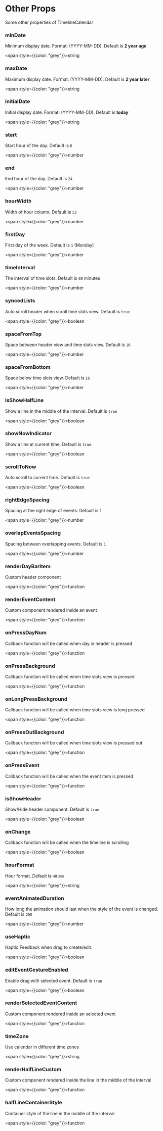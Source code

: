 # Other Props

Some other properties of TimelineCalendar

### minDate

Minimum display date. Format: (YYYY-MM-DD). Default is **2 year ago**

<span style={{color: "grey"}}>string</span>

### maxDate

Maximum display date. Format: (YYYY-MM-DD). Default is **2 year later**

<span style={{color: "grey"}}>string</span>

### initialDate

Initial display date. Format: (YYYY-MM-DD). Default is **today**

<span style={{color: "grey"}}>string</span>

### start

Start hour of the day. Default is `0`

<span style={{color: "grey"}}>number</span>

### end

End hour of the day. Default is `24`

<span style={{color: "grey"}}>number</span>

### hourWidth

Width of hour column. Default is `53`

<span style={{color: "grey"}}>number</span>

### firstDay

First day of the week. Default is `1` (Monday)

<span style={{color: "grey"}}>number</span>

### timeInterval

The interval of time slots. Default is `60` minutes

<span style={{color: "grey"}}>number</span>

### syncedLists

Auto scroll header when scroll time slots view. Default is `true`

<span style={{color: "grey"}}>boolean</span>

### spaceFromTop

Space between header view and time slots view. Default is `16`

<span style={{color: "grey"}}>number</span>

### spaceFromBottom

Space below time slots view. Default is `16`

<span style={{color: "grey"}}>number</span>

### isShowHalfLine

Show a line in the middle of the interval. Default is `true`

<span style={{color: "grey"}}>boolean</span>

### showNowIndicator

Show a line at current time. Default is `true`

<span style={{color: "grey"}}>boolean</span>

### scrollToNow

Auto scroll to current time. Default is `true`

<span style={{color: "grey"}}>boolean</span>

### rightEdgeSpacing

Spacing at the right edge of events. Default is `1`

<span style={{color: "grey"}}>number</span>

### overlapEventsSpacing

Spacing between overlapping events. Default is `1`

<span style={{color: "grey"}}>number</span>

### renderDayBarItem

Custom header component

<span style={{color: "grey"}}>function</span>

### renderEventContent

Custom component rendered inside an event

<span style={{color: "grey"}}>function</span>

### onPressDayNum

Callback function will be called when day in header is pressed

<span style={{color: "grey"}}>function</span>

### onPressBackground

Callback function will be called when time slots view is pressed

<span style={{color: "grey"}}>function</span>

### onLongPressBackground

Callback function will be called when time slots view is long pressed

<span style={{color: "grey"}}>function</span>

### onPressOutBackground

Callback function will be called when time slots view is pressed out

<span style={{color: "grey"}}>function</span>

### onPressEvent

Callback function will be called when the event item is pressed

<span style={{color: "grey"}}>function</span>

### isShowHeader

Show/Hide header component. Default is `true`

<span style={{color: "grey"}}>boolean</span>

### onChange

Callback function will be called when the timeline is scrolling

<span style={{color: "grey"}}>boolean</span>

### hourFormat

Hour format. Default is `HH:mm`

<span style={{color: "grey"}}>string</span>

### eventAnimatedDuration

How long the animation should last when the style of the event is changed. Default is `250`

<span style={{color: "grey"}}>number</span>

### useHaptic

Haptic Feedback when drag to create/edit.

<span style={{color: "grey"}}>boolean</span>

### editEventGestureEnabled

Enable drag with selected event. Default is `true`

<span style={{color: "grey"}}>boolean</span>

### renderSelectedEventContent

Custom component rendered inside an selected event

<span style={{color: "grey"}}>function</span>

### timeZone

Use calendar in different time zones

<span style={{color: "grey"}}>string</span>


### renderHalfLineCustom

Custom component rendered inside the line in the middle of the interval

<span style={{color: "grey"}}>function</span>

### halfLineContainerStyle

Container style of the line in the middle of the interval.

<span style={{color: "grey"}}>function</span>